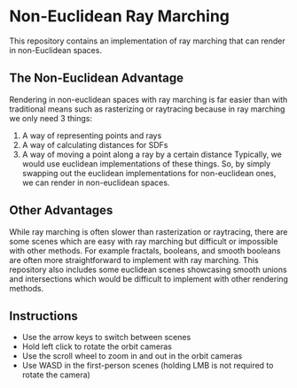 # Non-Euclidean Ray Marching
This repository contains an implementation of ray marching that can render in non-Euclidean spaces. 
## The Non-Euclidean Advantage
Rendering in non-euclidean spaces with ray marching is far easier than with traditional means such as rasterizing or raytracing because in ray marching we only need 3 things:
1. A way of representing points and rays
2. A way of calculating distances for SDFs
3. A way of moving a point along a ray by a certain distance
Typically, we would use euclidean implementations of these things. So, by simply swapping out the euclidean implementations for non-euclidean ones, we can render in non-euclidean spaces.
## Other Advantages
While ray marching is often slower than rasterization or raytracing, there are some scenes which are easy with ray marching but difficult or impossible with other methods. For example fractals, booleans, and smooth booleans are often more straightforward to implement with ray marching. This repository also includes some euclidean scenes showcasing smooth unions and intersections which would be difficult to implement with other rendering methods.
## Instructions
- Use the arrow keys to switch between scenes
- Hold left click to rotate the orbit cameras
- Use the scroll wheel to zoom in and out in the orbit cameras
- Use WASD in the first-person scenes (holding LMB is not required to rotate the camera)